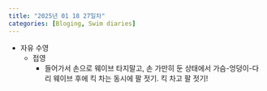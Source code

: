 ```yaml
---
title: "2025년 01 18 27일차"
categories: [Bloging, Swim diaries]
---
```


- 자유 수영
  - 접영
    - 들어가서 손으로 웨이브 타지말고, 손 가만히 둔 상태에서 가슴-엉덩이-다리 웨이브 후에 킥 차는 동시에 팔 젓기. 킥 차고 팔 젓기! 